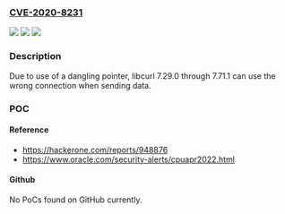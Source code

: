 ### [CVE-2020-8231](https://cve.mitre.org/cgi-bin/cvename.cgi?name=CVE-2020-8231)
![](https://img.shields.io/static/v1?label=Product&message=https%3A%2F%2Fgithub.com%2Fcurl%2Fcurl&color=blue)
![](https://img.shields.io/static/v1?label=Version&message=n%2Fa&color=blue)
![](https://img.shields.io/static/v1?label=Vulnerability&message=Use%20After%20Free%20(CWE-416)&color=brighgreen)

### Description

Due to use of a dangling pointer, libcurl 7.29.0 through 7.71.1 can use the wrong connection when sending data.

### POC

#### Reference
- https://hackerone.com/reports/948876
- https://www.oracle.com/security-alerts/cpuapr2022.html

#### Github
No PoCs found on GitHub currently.

